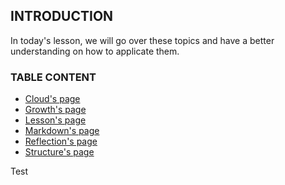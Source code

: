 ## **INTRODUCTION**

In today's lesson, we will go over these topics and have a better understanding on how to applicate them.

### **TABLE CONTENT**

- [Cloud's page](cloud.md)
- [Growth's page](growth.md)
- [Lesson's page](lesson.md)
- [Markdown's page](markdown.md)
- [Reflection's page](reflection.md)
- [Structure's page](structure.md)

Test
